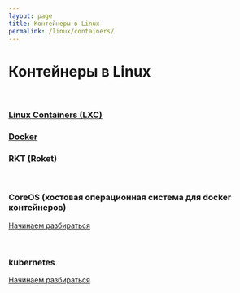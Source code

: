 ```yaml
---
layout: page
title: Контейнеры в Linux
permalink: /linux/containers/
---
```



# Контейнеры в Linux

<br/>

### [Linux Containers (LXC)](/linux/containers/lxc/)

### [Docker](/linux/containers/docker/)

### RKT (Roket)


<br/>

### CoreOS (хостовая операционная система для docker контейнеров)

[Начинаем разбираться](/linux/containers/coreos/)


<br/>

### kubernetes

[Начинаем разбираться](/linux/containers/kubernetes/)
